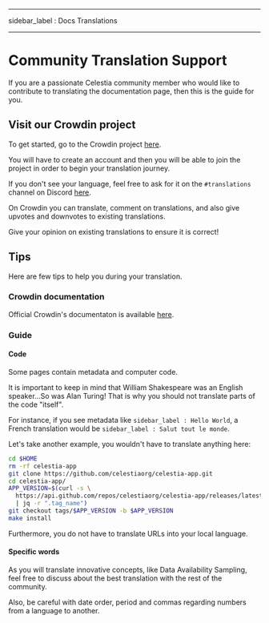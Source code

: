 - - -
sidebar_label : Docs Translations
- - -

# Community Translation Support

If you are a passionate Celestia community member who would like to contribute to translating the documentation page, then this is the guide for you.

## Visit our Crowdin project

To get started, go to the Crowdin project [here](https://crowdin.com/project/celestia-docs).

You will have to create an account and then you will be able to join the project in order to begin your translation journey.

If you don't see your language, feel free to ask for it on the `#translations` channel on Discord [here](https://discord.gg/celestiacommunity).

On Crowdin you can translate, comment on translations, and also give upvotes and downvotes to existing translations.

Give your opinion on existing translations to ensure it is correct!

## Tips

Here are few tips to help you during your translation.

### Crowdin documentation

Official Crowdin's documentaton is available [here](https://support.crowdin.com/online-editor).

### Guide

#### Code

Some pages contain metadata and computer code.

It is important to keep in mind that William Shakespeare was an English speaker...So was Alan Turing! That is why you should not translate parts of the code "itself".

For instance, if you see metadata like `sidebar_label : Hello World`, a French translation would be `sidebar_label : Salut tout le monde`.

Let's take another example, you wouldn't have to translate anything here:

```sh
cd $HOME
rm -rf celestia-app
git clone https://github.com/celestiaorg/celestia-app.git
cd celestia-app/
APP_VERSION=$(curl -s \
  https://api.github.com/repos/celestiaorg/celestia-app/releases/latest \
  | jq -r ".tag_name")
git checkout tags/$APP_VERSION -b $APP_VERSION
make install
```

Furthermore, you do not have to translate URLs into your local language.

#### Specific words

As you will translate innovative concepts, like Data Availability Sampling, feel free to discuss about the best translation with the rest of the community.

Also, be careful with date order, period and commas regarding numbers from a language to another.
